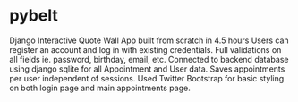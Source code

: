 # pybelt
Django Interactive Quote Wall App built from scratch in 4.5 hours
Users can register an account and log in with existing credentials. Full validations on all fields ie. password, birthday, email, etc.
Connected to backend database using django sqlite for all Appointment and User data. Saves appointments per user independent of sessions.
Used Twitter Bootstrap for basic styling on both login page and main appointments page.
